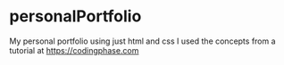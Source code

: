 # personalPortfolio
My personal portfolio using just html and css
I used the concepts from a tutorial at https://codingphase.com
